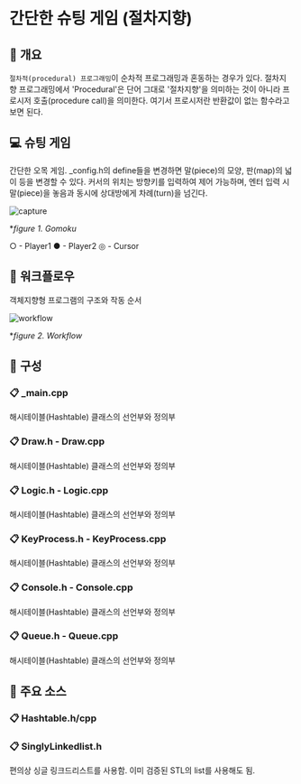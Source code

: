 # 간단한 슈팅 게임 (절차지향)
## 📢 개요
 ``절차적(procedural) 프로그래밍``이 순차적 프로그래밍과 혼동하는 경우가 있다.
 절차지향 프로그래밍에서 'Procedural'은 단어 그대로 '절차지향'을 의미하는 것이 아니라 프로시저 호출(procedure call)을 의미한다.
 여기서 프로시저란 반환값이 없는 함수라고 보면 된다.
  
## 💻 슈팅 게임
 간단한 오목 게임. _config.h의 define들을 변경하면 말(piece)의 모양, 판(map)의 넓이 등을 변경할 수 있다.
커서의 위치는 방향키를 입력하여 제어 가능하며, 엔터 입력 시 말(piece)을 놓음과 동시에 상대방에게 차례(turn)을 넘긴다.

  ![capture](https://github.com/kbm0996/Procedural-Code-Example/blob/master/capture.jpg?raw=true)
  
  **figure 1. Gomoku*

  ○ - Player1
  ● - Player2
  ◎ - Cursor


## 📐 워크플로우
 객체지향형 프로그램의 구조와 작동 순서

  ![workflow](https://github.com/kbm0996/Procedural-Code-Example/blob/master/workflow.JPG?raw=true)
  
  **figure 2. Workflow*
  
## 📑 구성
### 📋 _main.cpp
  해시테이블(Hashtable) 클래스의 선언부와 정의부
  
### 📋 Draw.h - Draw.cpp
  해시테이블(Hashtable) 클래스의 선언부와 정의부
  
### 📋 Logic.h - Logic.cpp
  해시테이블(Hashtable) 클래스의 선언부와 정의부
  
### 📋 KeyProcess.h - KeyProcess.cpp
  해시테이블(Hashtable) 클래스의 선언부와 정의부
  
### 📋 Console.h - Console.cpp
  해시테이블(Hashtable) 클래스의 선언부와 정의부
  
### 📋 Queue.h - Queue.cpp
  해시테이블(Hashtable) 클래스의 선언부와 정의부

## 📌 주요 소스
### 📋 Hashtable.h/cpp


### 📋 SinglyLinkedlist.h
  편의상 싱글 링크드리스트를 사용함. 이미 검증된 STL의 list를 사용해도 됨.


